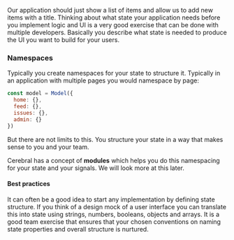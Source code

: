 Our application should just show a list of items and allow us to add new items with a title. Thinking about what state your application needs before you implement logic and UI is a very good exercise that can be done with multiple developers. Basically you describe what state is needed to produce the UI you want to build for your users.

### Namespaces
Typically you create namespaces for your state to structure it. Typically in an application with multiple pages you would namespace by page:

```javascript
const model = Model({
  home: {},
  feed: {},
  issues: {},
  admin: {}
})
```

But there are not limits to this. You structure your state in a way that makes sense to you and your team.

Cerebral has a concept of **modules** which helps you do this namespacing for your state and your signals. We will look more at this later.

#### Best practices
It can often be a good idea to start any implementation by defining state structure. If you think of a design mock of a user interface you can translate this into state using strings, numbers, booleans, objects and arrays. It is a good team exercise that ensures that your chosen conventions on naming state properties and overall structure is nurtured.
